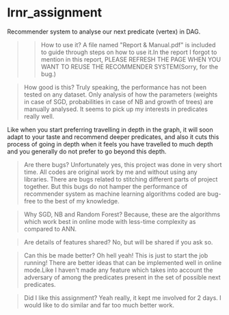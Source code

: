 # lrnr_assignment
Recommender system to analyse our next predicate (vertex) in DAG.

>>How to use it?
A file named "Report & Manual.pdf" is included to guide through steps on how to use it.In the report I forgot to mention in this report, PLEASE REFRESH THE PAGE WHEN YOU WANT TO REUSE THE RECOMMENDER SYSTEM(Sorry, for the bug.)

>How good is this?
Truly speaking, the performance has not been tested on any dataset. Only analysis of how the parameters (weights in case of SGD, probabilities in case of NB and growth of trees) are manually analysed. It seems to pick up my interests in predicates really well.

Like when you start preferring travelling in depth in the graph, it will soon adapt to your taste and recommend deeper predicates, and also it cuts this process of going in depth when it feels you have travelled to much depth and you generally do not prefer to go beyond this depth.

>Are there bugs?
Unfortunately yes, this project was done in very short time. All codes are original work by me and without using any libraries. There are bugs related to stitching different parts of project together. But this bugs do not hamper the performance of recommender system as machine learning algorithms coded are bug-free to the best of my knowledge.

>Why SGD, NB and Random Forest?
Because, these are the algorithms which work best in online mode with less-time complexity as compared to ANN.

>Are details of features shared?
No, but will be shared if you ask so.

>Can this be made better?
Oh hell yeah! This is just to start the job running! There are better ideas that can be implemented well in online mode.Like I haven't made any feature which takes into account the adversary of among the predicates present in the set of possible next predicates.

>Did I like this assignment?
Yeah really, it kept me involved for 2 days. I would like to do similar and far too much better work. 
